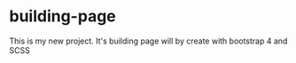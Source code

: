 # building-page
This is my new project. It's building page will by create with bootstrap 4 and SCSS
